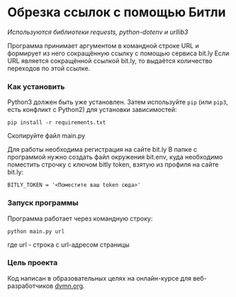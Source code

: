 # Обрезка ссылок с помощью Битли
_Используются библиотеки requests, python-dotenv и urllib3_

Программа принимает аргументом в командной строке URL и формирует из него сокращённую ссылку с помощью сервиса bit.ly
Если URL является сокращённой ссылкой bit.ly, то выдаётся количество переходов по этой ссылке.

### Как установить

Python3 должен быть уже установлен. 
Затем используйте `pip` (или `pip3`, есть конфликт с Python2) для установки зависимостей:
```
pip install -r requirements.txt
```

Скопируйте файл main.py

Для работы необходима регистрация на сайте bit.ly
В папке с программой нужно создать файл окружения bit.env, куда необходимо поместить строчку с ключом bitly token,
взятую из профиля на сайте bit.ly:
```
BITLY_TOKEN = '<Поместите ваш token сюда>'
```

### Запуск программы

Программа работает через командную строку:

```
python main.py url
```
где url - строка с url-адресом страницы

### Цель проекта

Код написан в образовательных целях на онлайн-курсе для веб-разработчиков [dvmn.org](https://dvmn.org/).
